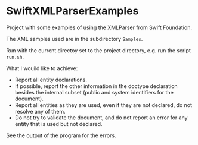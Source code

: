 # SwiftXMLParserExamples

Project with some examples of using the XMLParser from Swift Foundation.

The XML samples used are in the subdirectory `Samples`.

Run with the current directoy set to the project directory, e.g. run the script `run.sh`.

What I wouild like to achieve:

- Report all entity declarations.
- If possible, report the other information in the doctype declaration besides the internal subset (public and system identifiers for the document).
- Report all entities as they are used, even if they are not declared, do not resolve any of them.
- Do not try to validate the document, and do not report an error for any entity that is used but not declared.

See the output of the program for the errors.